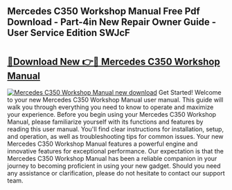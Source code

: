 ## Mercedes C350 Workshop Manual Free Pdf Download - Part-4in New Repair Owner Guide - User Service Edition SWJcF

# <h2><a href="http://bc67990.oget.top/?id=Mercedes+C350+Workshop+Manual">🔗Download New 👉🔴 Mercedes C350 Workshop Manual</a></h2>

[![Mercedes C350 Workshop Manual new download](https://i.imgur.com/5g1atiW.png)](http://bc67990.oget.top/?id=Mercedes+C350+Workshop+Manual)
Get Started! Welcome to your new Mercedes C350 Workshop Manual user manual. This guide will walk you through everything you need to know to operate and maximize your experience. Before you begin using your Mercedes C350 Workshop Manual, please familiarize yourself with its functions and features by reading this user manual. You'll find clear instructions for installation, setup, and operation, as well as troubleshooting tips for common issues. Your new Mercedes C350 Workshop Manual features a powerful engine and innovative features for exceptional performance. Our expectation is that the Mercedes C350 Workshop Manual has been a reliable companion in your journey to becoming proficient in using your new gadget. Should you need any assistance or clarification, please do not hesitate to contact our support team.
